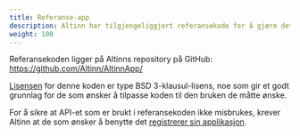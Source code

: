```yaml
---
title: Referanse-app
description: Altinn har tilgjengeliggjort referansekode for å gjøre det enklere å lage applikasjoner med Altinn-funksjonalitet.
weight: 100
---
```


Referansekoden ligger på Altinns repository på GitHub: https://github.com/Altinn/AltinnApp/

[Lisensen](https://github.com/Altinn/AltinnApp/blob/master/LICENSE) for denne koden er type BSD 3-klausul-lisens,
noe som gir et godt grunnlag for de som ønsker å tilpasse koden til den bruken de måtte ønske.

For å sikre at API-et som er brukt i referansekoden ikke misbrukes, krever Altinn at de som ønsker å benytte det
[registrerer sin applikasjon](../../rest/kom-i-gang/).
